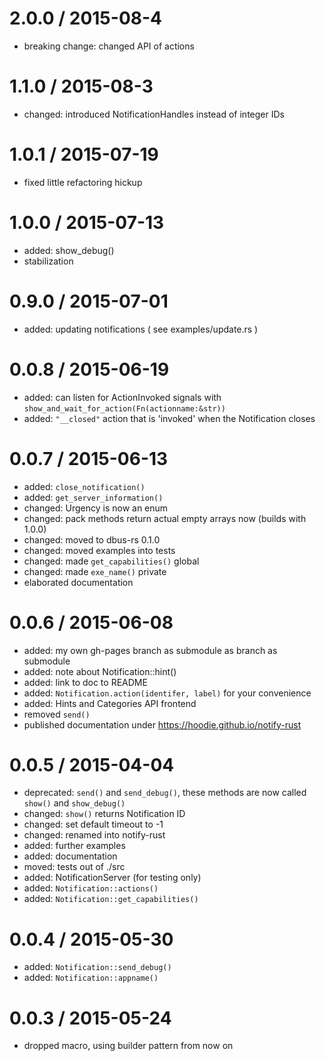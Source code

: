 2.0.0 / 2015-08-4
==================
* breaking change: changed API of actions

1.1.0 / 2015-08-3
==================
* changed: introduced NotificationHandles instead of integer IDs

1.0.1 / 2015-07-19
==================
* fixed little refactoring hickup

1.0.0 / 2015-07-13
==================
* added: show_debug()
* stabilization


0.9.0 / 2015-07-01
==================

  * added: updating notifications ( see examples/update.rs )

0.0.8 / 2015-06-19
==================

  * added: can listen for ActionInvoked signals with `show_and_wait_for_action(Fn(actionname:&str))`
  * added: `"__closed"` action that is 'invoked' when the Notification closes

0.0.7 / 2015-06-13
==================

  * added: `close_notification()`
  * added: `get_server_information()`
  * changed: Urgency is now an enum
  * changed: pack methods return actual empty arrays now (builds with 1.0.0)
  * changed: moved to dbus-rs 0.1.0
  * changed: moved examples into tests
  * changed: made `get_capabilities()` global
  * changed: made `exe_name()` private
  * elaborated documentation

0.0.6 / 2015-06-08
==================

  * added: my own gh-pages branch as submodule as branch as submodule
  * added: note about Notification::hint()
  * added: link to doc to README
  * added: `Notification.action(identifer, label)` for your convenience
  * added: Hints and Categories API frontend
  * removed `send()`
  * published documentation under https://hoodie.github.io/notify-rust

0.0.5 / 2015-04-04
==================
  * deprecated: `send()` and `send_debug()`, these methods are now called
	`show()` and `show_debug()`
  * changed: `show()` returns Notification ID
  * changed: set default timeout to -1
  * changed: renamed into notify-rust
  * added: further examples
  * added: documentation
  * moved: tests out of ./src
  * added: NotificationServer (for testing only)
  * added: `Notification::actions()`
  * added: `Notification::get_capabilities()`

0.0.4 / 2015-05-30
==================
  * added: `Notification::send_debug()`
  * added: `Notification::appname()`

0.0.3 / 2015-05-24
==================
  * dropped macro, using builder pattern from now on

